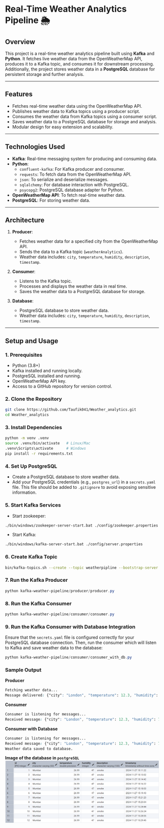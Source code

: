 # Real-Time Weather Analytics Pipeline 🌦️

## **Overview**
This project is a real-time weather analytics pipeline built using **Kafka** and **Python**. It fetches live weather data from the OpenWeatherMap API, produces it to a Kafka topic, and consumes it for downstream processing. Additionally, the project stores weather data in a **PostgreSQL** database for persistent storage and further analysis.

---

## **Features**
- Fetches real-time weather data using the OpenWeatherMap API.
- Publishes weather data to Kafka topics using a producer script.
- Consumes the weather data from Kafka topics using a consumer script.
- Saves weather data to a PostgreSQL database for storage and analysis.
- Modular design for easy extension and scalability.

---

## **Technologies Used**
- **Kafka**: Real-time messaging system for producing and consuming data.
- **Python**:
  - `confluent-kafka`: For Kafka producer and consumer.
  - `requests`: To fetch data from the OpenWeatherMap API.
  - `json`: To serialize and deserialize messages.
  - `sqlalchemy`: For database interaction with PostgreSQL.
  - `psycopg2`: PostgreSQL database adapter for Python.
- **OpenWeatherMap API**: To fetch real-time weather data.
- **PostgreSQL**: For storing weather data.

---

## **Architecture**
1. **Producer**:
   - Fetches weather data for a specified city from the OpenWeatherMap API.
   - Sends the data to a Kafka topic (`weatherAnalytics`).
   - Weather data includes: `city`, `temperature`, `humidity`, `description`, `timestamp`.

2. **Consumer**:
   - Listens to the Kafka topic.
   - Processes and displays the weather data in real time.
   - Saves the weather data to a PostgreSQL database for storage.

3. **Database**:
   - PostgreSQL database to store weather data.
   - Weather data includes: `city`, `temperature`, `humidity`, `description`, `timestamp`.

---

## **Setup and Usage**

### **1. Prerequisites**
- Python (3.8+)
- Kafka installed and running locally.
- PostgreSQL installed and running.
- OpenWeatherMap API key.
- Access to a GitHub repository for version control.

### **2. Clone the Repository**
```bash
git clone https://github.com/Taufik041/Weather_analytics.git
cd Weather_analytics
```

### **3. Install Dependencies**
```bash
python -m venv .venv
source .venv/bin/activate   # Linux/Mac
.venv\Scripts\activate      # Windows
pip install -r requirements.txt
```

### **4. Set Up PostgreSQL**
- Create a PostgreSQL database to store weather data.
- Add your PostgreSQL credentials (e.g., `postgres_url`) in a `secrets.yaml` file. This file should be added to `.gitignore` to avoid exposing sensitive information.

### **5. Start Kafka Services**
- Start zookeeper:
```bash
./bin/windows/zookeeper-server-start.bat ./config/zookeeper.properties
```
- Start Kafka:
```bash
./bin/windows/kafka-server-start.bat ./config/server.properties
```

### **6. Create Kafka Topic**
```bash
bin/kafka-topics.sh --create --topic weatherpipline --bootstrap-server localhost:9092 --partitions 1 --replication-factor 1
```

### **7. Run the Kafka Producer**
```PowerShell
python kafka-weather-pipeline/producer/producer.py
```

### **8. Run the Kafka Consumer**
```PowerShell
python kafka-weather-pipeline/consumer/consumer.py
```

### **9. Run the Kafka Consumer with Database Integration**
Ensure that the `secrets.yaml` file is configured correctly for your PostgreSQL database connection. Then, run the consumer which will listen to Kafka and save weather data to the database:
```PowerShell
python kafka-weather-pipeline/consumer/consumer_with_db.py
```

### **Sample Output**

**Producer**
```css
Fetching weather data...
Message delivered: {"city": "London", "temperature": 12.3, "humidity": 78, "description": "clear sky", "timestamp": 1701112345}
```

**Consumer**
```css
Consumer is listening for messages...
Received message: {"city": "London", "temperature": 12.3, "humidity": 78, "description": "clear sky", "timestamp": 1701112345}
```

**Consumer with Database**
```css
Consumer is listening for messages...
Received message: {"city": "London", "temperature": 12.3, "humidity": 78, "description": "clear sky", "timestamp": 1701112345}
Weather data saved to database.
```

**Image of the database in `postgreSQL`**
![PostgeSQL Database](images/weatherpipeline.png)

